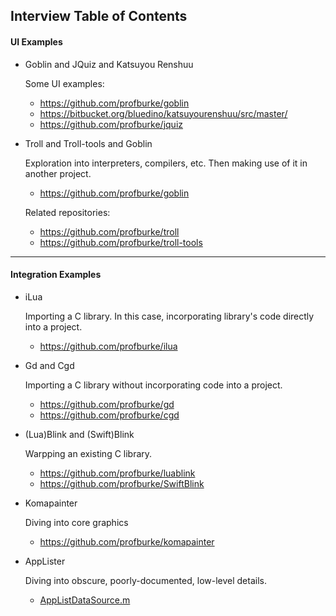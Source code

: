 ## Interview Table of Contents

#### UI Examples

- Goblin and JQuiz and Katsuyou Renshuu

  Some UI examples:
  
  - <https://github.com/profburke/goblin>
  - <https://bitbucket.org/bluedino/katsuyourenshuu/src/master/>
  - <https://github.com/profburke/jquiz>

- Troll and Troll-tools and Goblin

  Exploration into interpreters, compilers, etc. Then
  making use of it in another project.

  - <https://github.com/profburke/goblin>

  Related repositories:

  - <https://github.com/profburke/troll>
  - <https://github.com/profburke/troll-tools>


----

#### Integration Examples

- iLua

  Importing a C library. In this case, incorporating
  library's code directly into a project.
  
  - <https://github.com/profburke/ilua>


- Gd and Cgd

  Importing a C library without incorporating code
  into a project.
  
  - <https://github.com/profburke/gd>
  - <https://github.com/profburke/cgd>
  

- (Lua)Blink and (Swift)Blink

  Warpping an existing C library.

  - <https://github.com/profburke/luablink>
  - <https://github.com/profburke/SwiftBlink>


- Komapainter

  Diving into core graphics
  
  - <https://github.com/profburke/komapainter>


- AppLister

    Diving into obscure, poorly-documented, low-level details.
    
    - [AppListDataSource.m](https://github.com/profburke/AppLister/blob/master/AppLister/AppListDataSource.m)
